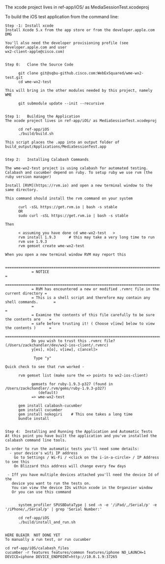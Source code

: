 The xcode project lives in ref-app/iOS/ as MediaSessionTest.xcodeproj


To build the iOS test application from the command line:


    Step -1: Install xcode
    Install Xcode 5.x from the app store or from the developer.apple.com DMG

    You'll also need the developer provisioning profile (see developer.apple.com and user
    wx2-client-apple@cisco.com)


    Step 0:   Clone the Source Code

          git clone git@sqbu-github.cisco.com:WebExSquared/wme-wx2-test.git
          cd wme-wx2-test

    This will bring in the other modules needed by this project, namely WME

          git submodule update --init --recursive


    Step 1:   Building the Application
    The xcode project lives in ref-app/iOS/ as MediaSessionTest.xcodeproj

          cd ref-app/iOS
          ./build/build.sh
        
    This script places the .app into an output folder of build_output/Applications/MediaSessionTest.app


    Step 2:   Installing Calabash Commands

    The wme-wx2-test project is using calabash for automated testing.
    Calabash and cucumber depend on ruby. To setup ruby we use rvm (the ruby version manager)

    Install [RVM](https://rvm.io) and open a new terminal window to the same directory.

    This command should install the rvm command on your system

          curl -sSL https://get.rvm.io | bash -s stable
          OR
          sudo curl -sSL https://get.rvm.io | bash -s stable

    Then

          < assuming you have done cd wme-wx2-test   >
          rvm install 1.9.3      # this may take a very long time to run
          rvm use 1.9.3
          rvm gemset create wme-wx2-test

    When you open a new terminal window RVM may report this

                ==============================================================================
                = NOTICE                                                                     =
                ==============================================================================
                = RVM has encountered a new or modified .rvmrc file in the current directory =
                = This is a shell script and therefore may contain any shell commands.       =
                =                                                                            =
                = Examine the contents of this file carefully to be sure the contents are    =
                = safe before trusting it! ( Choose v[iew] below to view the contents )      =
                ==============================================================================
                Do you wish to trust this .rvmrc file? (/Users/zackchandler/dev/wx2-ios-client/.rvmrc)
                y[es], n[o], v[iew], c[ancel]>

                 Type "y"

    Quick check to see that rvm worked -

          rvm gemset list (make sure the => points to wx2-ios-client)

                gemsets for ruby-1.9.3-p327 (found in /Users/zackchandler/.rvm/gems/ruby-1.9.3-p327)
                   (default)
                => wme-wx2-test

          gem install calabash-cucumber
          gem install cucumber
          gem install nokogiri    # This one takes a long time
          bundle install


    Step 4:  Installing and Running the Application and Automatic Tests
    At this point you have built the application and you've installed the calabash command line tools.

    In order to run the automatic tests you'll need some details:
      - your device's wifi IP address
        Go to Settings / Wi-Fi / <click on the i-in-a-circle> / IP Address  to see this 
        On Blizzard this address will change every few days

     - Iff you have multiple devices attached you'll need the device Id of the 
       device you want to run the tests on.
       You can view the device IDs within xcode in the Organzier window
       Or you can use this command


          system_profiler SPUSBDataType | sed -n -e '/iPad/,/Serial/p' -e '/iPhone/,/Serial/p' | grep 'Serial Number:'

          cd ref-app/iOS
          ./build/install_and_run.sh
    
    
    HERE BLEAIR  NOT DONE YET
    To manually a run test, or run cucumber

    cd ref-app/iOS/calabash_files
    cucumber -r features features/common features/iphone NO_LAUNCH=1 DEVICE=iphone DEVICE_ENDPOINT=http://10.0.1.9:37265

